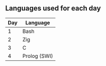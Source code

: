 ## Languages used for each day 

| Day    | Language |
| -------- | ------- |
| 1  | Bash    |
| 2  | Zig    |
| 3  | C    |
| 4  | Prolog (SWI)    |
